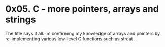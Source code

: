 # 0x05. C - more pointers, arrays and strings

The title says it all.  Im confirming my knowledge of arrays and pointers by re-implementing various low-level C functions such as strcat ..

